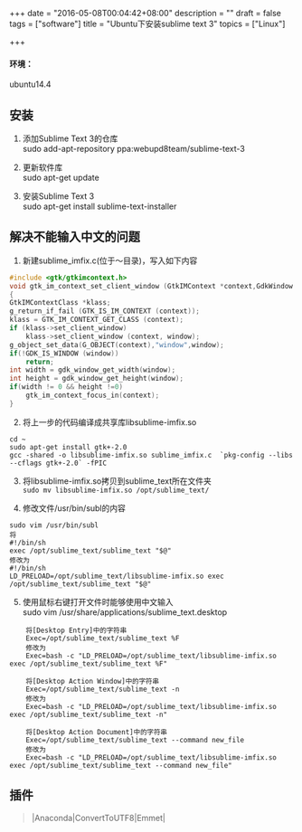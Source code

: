 +++
date = "2016-05-08T00:04:42+08:00"
description = ""
draft = false
tags = ["software"]
title = "Ubuntu下安装sublime text 3"
topics = ["Linux"]

+++

#### 环境：
ubuntu14.4

## 安装
1. 添加Sublime Text 3的仓库  
sudo add-apt-repository ppa:webupd8team/sublime-text-3

2. 更新软件库  
sudo apt-get update

3. 安装Sublime Text 3  
sudo apt-get install sublime-text-installer

## 解决不能输入中文的问题
1. 新建sublime\_imfix.c(位于～目录)，写入如下内容
```c
#include <gtk/gtkimcontext.h>
void gtk_im_context_set_client_window (GtkIMContext *context,GdkWindow  *window)
{
GtkIMContextClass *klass;
g_return_if_fail (GTK_IS_IM_CONTEXT (context));
klass = GTK_IM_CONTEXT_GET_CLASS (context);
if (klass->set_client_window)
    klass->set_client_window (context, window);
g_object_set_data(G_OBJECT(context),"window",window);
if(!GDK_IS_WINDOW (window))
    return;
int width = gdk_window_get_width(window);
int height = gdk_window_get_height(window);
if(width != 0 && height !=0)
    gtk_im_context_focus_in(context);
}
```

2. 将上一步的代码编译成共享库libsublime-imfix.so  
```
cd ~  
sudo apt-get install gtk+-2.0  
gcc -shared -o libsublime-imfix.so sublime_imfix.c  `pkg-config --libs --cflags gtk+-2.0` -fPIC
```

3. 将libsublime-imfix.so拷贝到sublime_text所在文件夹  
`sudo mv libsublime-imfix.so /opt/sublime_text/`

4. 修改文件/usr/bin/subl的内容  
```
sudo vim /usr/bin/subl  
将  
#!/bin/sh  
exec /opt/sublime_text/sublime_text "$@"  
修改为  
#!/bin/sh  
LD_PRELOAD=/opt/sublime_text/libsublime-imfix.so exec /opt/sublime_text/sublime_text "$@"
```

5. 使用鼠标右键打开文件时能够使用中文输入  
sudo vim /usr/share/applications/sublime_text.desktop
```
    将[Desktop Entry]中的字符串  
    Exec=/opt/sublime_text/sublime_text %F  
    修改为  
    Exec=bash -c "LD_PRELOAD=/opt/sublime_text/libsublime-imfix.so exec /opt/sublime_text/sublime_text %F"  

    将[Desktop Action Window]中的字符串  
    Exec=/opt/sublime_text/sublime_text -n  
    修改为  
    Exec=bash -c "LD_PRELOAD=/opt/sublime_text/libsublime-imfix.so exec /opt/sublime_text/sublime_text -n"  

    将[Desktop Action Document]中的字符串  
    Exec=/opt/sublime_text/sublime_text --command new_file  
    修改为  
    Exec=bash -c "LD_PRELOAD=/opt/sublime_text/libsublime-imfix.so exec /opt/sublime_text/sublime_text --command new_file"
```

## 插件
> |Anaconda|ConvertToUTF8|Emmet|
